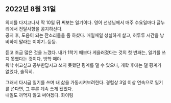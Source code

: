 ## **2022년 8월 31일**

의지를 다지고나서 딱 10일 뒤 써보는 일기이다. 영어 선생님께서 매주 수요일마다 글누리에서 전달사항을 공지하신다.  
공지 후, 도움이 되는 잔소리들을 좀 하셨다. 매일매일 성실하게 살고, 허투루 시간을 낭비하지 말라는 이야기..등등.  

듣고 조금 많은 것을 느꼈다. 내가 1학기 때보다 게을러졌다는 것의 첫 번째는, 일기를 쓰지 못했다는 것이다. 방학 때야  
워낙 쉬고싶고 공부한답시고 쓰지 못했단 핑계를 댈 수 있으나, 개학 후에는 댈 핑계가 없었다, 솔직히.  

그래서 다시금 일기를 쓰며 내 삶을 가동시켜보려한다. 경험상 3일 이상 연속으로 일기를 쓴다면, 그 후론 계속 쓰게 됐었다.  
내일도 까먹지 않고 써야겠다. 화이팅